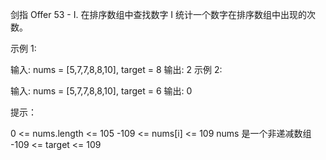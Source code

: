 剑指 Offer 53 - I. 在排序数组中查找数字 I
统计一个数字在排序数组中出现的次数。

 

示例 1:

输入: nums = [5,7,7,8,8,10], target = 8
输出: 2
示例 2:

输入: nums = [5,7,7,8,8,10], target = 6
输出: 0
 

提示：

0 <= nums.length <= 105
-109 <= nums[i] <= 109
nums 是一个非递减数组
-109 <= target <= 109